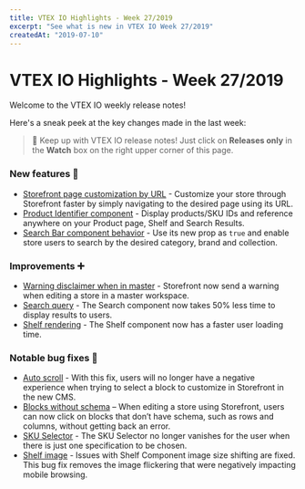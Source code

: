 ```yaml
---
title: VTEX IO Highlights - Week 27/2019
excerpt: "See what is new in VTEX IO Week 27/2019"
createdAt: "2019-07-10"
---
```


# VTEX IO Highlights - Week 27/2019

Welcome to the VTEX IO weekly release notes!

Here's a sneak peek at the key changes made in the last week:

> 🔔 Keep up with VTEX IO release notes! Just click on **Releases only** in the **Watch** box on the right upper corner of this page.

### New features 🚀

- [Storefront page customization by URL](storefront-page-customization-by-url.md) - Customize your store through Storefront faster by simply navigating to the desired page using its URL.
- [Product Identifier component](product-identifier-component.md) - Display products/SKU IDs and reference anywhere on your Product page, Shelf and Search Results.
- [Search Bar component behavior](search-bar-component-behavior.md) - Use its new prop as `true` and enable store users to search by the desired category, brand and collection.

### Improvements :heavy_plus_sign:

- [Warning disclaimer when in master](warning-disclaimer-when-in-master.md) - Storefront now send a warning when editing a store in a master workspace.
- [Search query](search-query.md) - The Search component now takes 50% less time to display results to users.
- [Shelf rendering](shelf-rendering.md) - The Shelf component now has a faster user loading time.

### Notable bug fixes :bug:

- [Auto scroll](https://github.com/vtex-apps/admin-pages/pull/233) - With this fix, users will no longer have a negative experience when trying to select a block to customize in Storefront in the new CMS.
- [Blocks without schema](https://github.com/vtex-apps/admin-pages/pull/230) – When editing a store using Storefront, users can now click on blocks that don’t have schema, such as rows and columns, without getting back an error.
- [SKU Selector](https://github.com/vtex-apps/store-components/pull/517) - The SKU Selector no longer vanishes for the user when there is just one specification to be chosen.
- [Shelf image](https://github.com/vtex-apps/shelf/pull/156) - Issues with Shelf Component image size shifting are fixed. This bug fix removes the image flickering that were negatively impacting mobile browsing.

